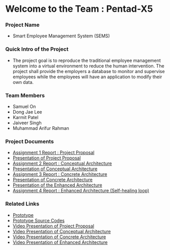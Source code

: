 # Welcome to the Team : Pentad-X5
<h3>Project Name</h3>
<ul>
  <li>Smart Employee Management System (SEMS)</li>
</ul>
<h3>Quick Intro of the Project</h3>
<ul>
  <li>The project goal is to reproduce the traditional employee management system into a virtual environment to reduce the human intervention. The project shall provide the employers a database to monitor and supervise employees while the employees will have an application to modify their own data.</li>
</ul>
<h3>Team Members</h3>
<ul>
  <li>Samuel On</li>
  <li>Dong Jae Lee</li>
  <li>Karmit Patel</li>
  <li>Jaiveer Singh</li>
  <li>Muhammad Arifur Rahman</li>
</ul>
<h3>Project Documents</h3>
<ul>
  <li><a href="https://github.com/JaiveerS/smart-employee-managment-system/blob/master/Documentations/Project_Proposal.pdf">Assignment 1 Report : Project Proposal</a></li>
  <li><a href="https://github.com/JaiveerS/smart-employee-managment-system/blob/master/Documentations/EECS_4314_Pentad_X5_Presentation.pdf">Presentation of Project Proposal</a></li>
  <li><a href="https://github.com/JaiveerS/smart-employee-managment-system/blob/master/Documentations/EECS_4314_ASSIGNMENT2_REPORT.pdf">Assignment 2 Report : Conceptual Architecture</a></li>
  <li><a href="https://github.com/JaiveerS/smart-employee-managment-system/blob/master/Documentations/EECS_4314_PentadX5_A2.pdf">Presentation of Conceptual Architecture</a></li>
  <li><a href="https://github.com/JaiveerS/smart-employee-managment-system/blob/master/Documentations/Pentad-X5 Assignment 3 - Report Document.pdf">Assignment 3 Report : Concrete Architecture</a></li>
  <li><a href="https://github.com/JaiveerS/smart-employee-managment-system/blob/master/Documentations/EECS_4314_PentadX5_A3.pdf">Presentation of Concrete Architecture</a></li></a></li>
  <li><a href="https://github.com/JaiveerS/smart-employee-managment-system/blob/master/Documentations/EECS_4315_PentadX5_Assignment4_Presentaion.pdf">Presentation of the Enhanced Architecture</a></li>
  <li><a href="https://github.com/JaiveerS/smart-employee-managment-system/blob/master/Documentations/Pentad-X5-Assingment4-Report.pdf">Assignment 4 Report : Enhanced Architecture (Self-healing loop)</a></li>
</ul>
<h3>Related Links</h3>
<ul>
  <li><a href="https://employee-managment-f5252.web.app/login/">Prototype</a></li>
  <li><a href="https://github.com/KarmitP98/Employee-Managment" target="_blank">Prototype Source Codes</a></li>
  <li><a href="https://drive.google.com/file/d/16kpOCEQ6O5p_fWcYAQs6VrRDfTHlB1Pp/view" target="_blank">Video Presentation of Project Proposal</a></li>
  <li><a href="https://www.youtube.com/embed/XK9IIYWnpIo" target="_blank">Video Presentation of Conceptual Architecture</a></li>
  <li><a href="https://www.youtube.com/embed/kAwCXQfzhJE" target="_blank">Video Presentation of Concrete Architecture</a></li>
  <li><a href="https://www.youtube.com/embed/9Osi23CBPh4" target="_blank">Video Presentation of Enhanced Architecture</a></li>
</ul>
